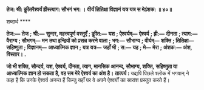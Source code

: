 **तेज: श्री: कीॢतरैश्वर्यं ह्रीस्त्याग: सौभगं भग: ।** **वीर्यं तितिक्षा विज्ञानं यत्र यत्र स मेऽंशक: ॥ ४०॥** 

शब्दार्थ **** 

**तेज:—** **तेज** **; श्री:—** **सुन्दर, महत्त्वपूर्ण वस्तुएँ** **; कीॢत:—** **यश** **; ऐश्वर्यम्—** **ऐश्वर्य** **; ह्री:—** **दीनता** **; त्याग:—** **वैराग्य** **; सौभगम्—** **मन** **तथा इन्द्रियों को प्रसन्न करने वाला** **; भग:—** **सौभाग्य** **; वीर्यम्—** **शक्ति** **; तितिक्षा—** **सहिष्णुता** **; विज्ञानम्—** **आध्यात्मिक ज्ञान** **; यत्र** **यत्र—** **जहाँ भी** **; स:—** **यह** **; मे—** **मेरा** **; अंशक:—** **अंश, विस्तार।** **.** 

**जो भी शक्ति, सौन्दर्य, यश, ऐश्वर्य, दीनता, त्याग, मानसिक आनन्द, सौभाग्य, शक्ति,** **सहिष्णुता या आध्यात्मिक ज्ञान हो सकता है, वह सब मेरे ऐश्वर्य का अंश है।** **तात्पर्य :** यद्यपि पिछले श्लोक में भगवान् ने कहा है कि उनके ऐश्वर्य अनन्त हैं किन्तु यहाँ पर वे अपने ऐश्वर्यों का सारांश प्रस्तुत करते हैं।  